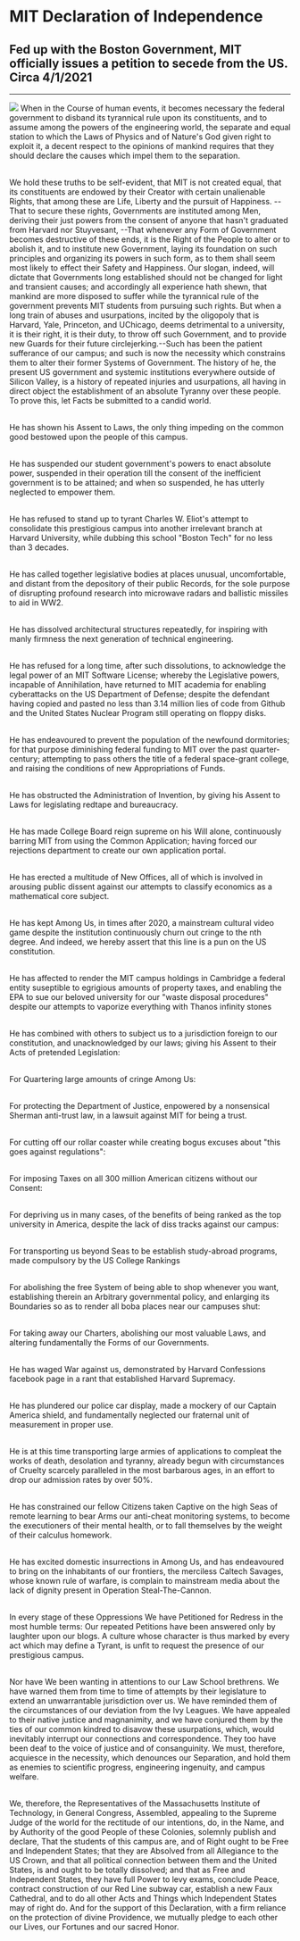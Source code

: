 # MIT Declaration of Independence
## Fed up with the Boston Government, MIT officially issues a petition to secede from the US. Circa 4/1/2021
***
<img src="https://d3jrnjjmhdihl9.cloudfront.net/public/1/images/l_215120180115143222_lrg.jpeg" />
When in the Course of human events, it becomes necessary the federal government to disband its tyrannical rule upon its constituents, and to assume among the powers of the engineering world, the separate and equal station to which the Laws of Physics and of Nature's God given right to exploit it, a decent respect to the opinions of mankind requires that they should declare the causes which impel them to the separation. <br /> <br />

We hold these truths to be self-evident, that MIT is not created equal, that its constituents are endowed by their Creator with certain unalienable Rights, that among these are Life, Liberty and the pursuit of Happiness. --That to secure these rights, Governments are instituted among Men, deriving their just powers from the consent of anyone that hasn't graduated from Harvard nor Stuyvesant, --That whenever any Form of Government becomes destructive of these ends, it is the Right of the People to alter or to abolish it, and to institute new Government, laying its foundation on such principles and organizing its powers in such form, as to them shall seem most likely to effect their Safety and Happiness. Our slogan, indeed, will dictate that Governments long established should not be changed for light and transient causes; and accordingly all experience hath shewn, that mankind are more disposed to suffer while the tyrannical rule of the government prevents MIT students from pursuing such rights. But when a long train of abuses and usurpations, incited by the oligopoly that is Harvard, Yale, Princeton, and UChicago, deems detrimental to a university, it is their right, it is their duty, to throw off such Government, and to provide new Guards for their future circlejerking.--Such has been the patient sufferance of our campus; and such is now the necessity which constrains them to alter their former Systems of Government. The history of he, the present US government and systemic institutions everywhere outside of Silicon Valley, is a history of repeated injuries and usurpations, all having in direct object the establishment of an absolute Tyranny over these people. To prove this, let Facts be submitted to a candid world. <br /> <br />

He has shown his Assent to Laws, the only thing impeding on the common good bestowed upon the people of this campus.<br /> <br />

He has suspended our student government's powers to enact absolute power, suspended in their operation till the consent of the inefficient government is to be attained; and when so suspended, he has utterly neglected to empower them.<br /> <br />

He has refused to stand up to tyrant Charles W. Eliot's attempt to consolidate this prestigious campus into another irrelevant branch at Harvard University, while dubbing this school "Boston Tech" for no less than 3 decades.<br /> <br />

He has called together legislative bodies at places unusual, uncomfortable, and distant from the depository of their public Records, for the sole purpose of disrupting profound research into microwave radars and ballistic missiles to aid in WW2.<br /> <br />

He has dissolved architectural structures repeatedly, for inspiring with manly firmness the next generation of technical engineering.<br /> <br />

He has refused for a long time, after such dissolutions, to acknowledge the legal power of an MIT Software License; whereby the Legislative powers, incapable of Annihilation, have returned to MIT academia for enabling cyberattacks on the US Department of Defense; despite the defendant having copied and pasted no less than 3.14 million lies of code from Github and the United States Nuclear Program still operating on floppy disks.<br /> <br />

He has endeavoured to prevent the population of the newfound dormitories; for that purpose diminishing federal funding to MIT over the past quarter-century; attempting to pass others the title of a federal space-grant college, and raising the conditions of new Appropriations of Funds.<br /> <br />

He has obstructed the Administration of Invention, by giving his Assent to Laws for legislating redtape and bureaucracy.<br /> <br />

He has made College Board reign supreme on his Will alone, continuously barring MIT from using the Common Application; having forced our rejections department to create our own application portal.<br /> <br />

He has erected a multitude of New Offices, all of which is involved in arousing public dissent against our attempts to classify economics as a mathematical core subject.<br /> <br />

He has kept Among Us, in times after 2020, a mainstream cultural video game despite the institution continuously churn out cringe to the nth degree. And indeed, we hereby assert that this line is a pun on the US constitution.<br /> <br />

He has affected to render the MIT campus holdings in Cambridge a federal entity suseptible to egrigious amounts of property taxes, and enabling the EPA to sue our beloved university for our "waste disposal procedures" despite our attempts to vaporize everything with Thanos infinity stones<br /> <br />

He has combined with others to subject us to a jurisdiction foreign to our constitution, and unacknowledged by our laws; giving his Assent to their Acts of pretended Legislation:<br /> <br />

For Quartering large amounts of cringe Among Us:<br /> <br />

For protecting the Department of Justice, enpowered by a nonsensical Sherman anti-trust law, in a lawsuit against MIT for being a trust.<br /> <br />

For cutting off our rollar coaster while creating bogus excuses about "this goes against regulations":<br /> <br />

For imposing Taxes on all 300 million American citizens without our Consent:<br /> <br />

For depriving us in many cases, of the benefits of being ranked as the top university in America, despite the lack of diss tracks against our campus:<br /> <br />

For transporting us beyond Seas to be establish study-abroad programs, made compulsory by the US College Rankings<br /> <br />

For abolishing the free System of being able to shop whenever you want, establishing therein an Arbitrary governmental policy, and enlarging its Boundaries so as to render all boba places near our campuses shut:<br /> <br />

For taking away our Charters, abolishing our most valuable Laws, and altering fundamentally the Forms of our Governments.<br /> <br />

He has waged War against us, demonstrated by Harvard Confessions facebook page in a rant that established Harvard Supremacy.<br /> <br />

He has plundered our police car display, made a mockery of our Captain America shield, and fundamentally neglected our fraternal unit of measurement in proper use.<br /> <br />

He is at this time transporting large armies of applications to compleat the works of death, desolation and tyranny, already begun with circumstances of Cruelty scarcely paralleled in the most barbarous ages, in an effort to drop our admission rates by over 50%.<br /> <br />

He has constrained our fellow Citizens taken Captive on the high Seas of remote learning to bear Arms our anti-cheat monitoring systems, to become the executioners of their mental health, or to fall themselves by the weight of their calculus homework.<br /> <br />

He has excited domestic insurrections in Among Us, and has endeavoured to bring on the inhabitants of our frontiers, the merciless Caltech Savages, whose known rule of warfare, is complain to mainstream media about the lack of dignity present in Operation Steal-The-Cannon.<br /> <br />

In every stage of these Oppressions We have Petitioned for Redress in the most humble terms: Our repeated Petitions have been answered only by laughter upon our blogs. A culture whose character is thus marked by every act which may define a Tyrant, is unfit to request the presence of our prestigious campus. <br /> <br />

Nor have We been wanting in attentions to our Law School brethrens. We have warned them from time to time of attempts by their legislature to extend an unwarrantable jurisdiction over us. We have reminded them of the circumstances of our deviation from the Ivy Leagues. We have appealed to their native justice and magnanimity, and we have conjured them by the ties of our common kindred to disavow these usurpations, which, would inevitably interrupt our connections and correspondence. They too have been deaf to the voice of justice and of consanguinity. We must, therefore, acquiesce in the necessity, which denounces our Separation, and hold them as enemies to scientific progress, engineering ingenuity, and campus welfare.<br /> <br />

We, therefore, the Representatives of the Massachusetts Institute of Technology, in General Congress, Assembled, appealing to the Supreme Judge of the world for the rectitude of our intentions, do, in the Name, and by Authority of the good People of these Colonies, solemnly publish and declare, That the students of this campus are, and of Right ought to be Free and Independent States; that they are Absolved from all Allegiance to the US Crown, and that all political connection between them and the United States, is and ought to be totally dissolved; and that as Free and Independent States, they have full Power to levy exams, conclude Peace, contract construction of our Red Line subway car, establish a new Faux Cathedral, and to do all other Acts and Things which Independent States may of right do. And for the support of this Declaration, with a firm reliance on the protection of divine Providence, we mutually pledge to each other our Lives, our Fortunes and our sacred Honor.
